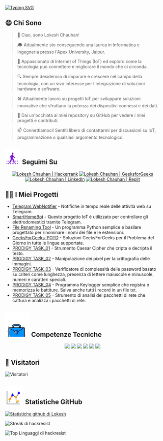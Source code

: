 [![Typing SVG](https://readme-typing-svg.demolab.com?font=Fira+Code&weight=800&size=22&pause=1000&center=true&vCenter=true&width=835&lines=%F0%9F%91%8BCiao+visitatori.+Benvenuti+qui!%F0%9F%91%8B;%F0%9F%9A%80+Creiamo+grandezza+insieme!+%F0%9F%9A%80;%E2%9C%A8+Nel+mondo+della+tecnologia+e+oltre.+%E2%9C%A8)](https://git.io/typing-svg)

## 😄 Chi Sono
> 👋 Ciao, sono Lokesh Chauhan!

> 🎓 Attualmente sto conseguendo una laurea in Informatica e Ingegneria presso l'Apex University, Jaipur.

> 🌟 Appassionato di Internet of Things (IoT) ed esploro come la tecnologia può connettere e migliorare il mondo che ci circonda.

> 🔍 Sempre desideroso di imparare e crescere nel campo della tecnologia, con un vivo interesse per l'integrazione di soluzioni hardware e software.

> 🛠 Attualmente lavoro su progetti IoT per sviluppare soluzioni innovative che sfruttano la potenza dei dispositivi connessi e dei dati.

> 🔭 Dai un'occhiata ai miei repository su GitHub per vedere i miei progetti e contributi.

> 📫 Connettiamoci! Sentiti libero di contattarmi per discussioni su IoT, programmazione o qualsiasi argomento tecnologico.
<!--
<p align="center">
  <a href="https://www.linkedin.com/in/lokeshchauhanapex/"><img src="https://img.shields.io/badge/Linkedin-10000?style=plastic&logo=LinkedIn&logoColor=FFFFFF&labelColor=2A79D7&color=2A79D7" alt="Lokesh Chauhan  | LinkedIn"/></a>
  -->

## ![Seguimi](/icon/follow.svg) Seguimi Su 
<p>
<p align="center">
    <a href="https://www.hackerrank.com/profile/lokeshchauhan"><img src="https://img.shields.io/badge/Hackerrank-100000?style=plastic&logo=hackerrank&logoColor=FFFFFF&labelColor=42BA3D&color=0EA608" alt="Lokesh Chauhan | Hackerrank"/></a>
    <a href="https://auth.geeksforgeeks.org/user/lokeshchauhan"><img src="https://img.shields.io/badge/GeeksforGeeks-100000?style=plastic&logo=geeksforgeeks&logoColor=FFFFFF&labelColor=42BA3D&color=23891F" alt="Lokesh Chauhan | GeeksforGeeks"/></a>
    <a href="https://www.linkedin.com/in/lokeshchauhanapex/"><img src="https://img.shields.io/badge/Linkedin-10000?style=plastic&logo=LinkedIn&logoColor=FFFFFF&labelColor=2A79D7&color=2A79D7" alt="Lokesh Chauhan  | LinkedIn"/></a>
    <a href="https://replit.com/@HackResist"><img src="https://img.shields.io/badge/Replit-100000?style=plastic&logo=replit&logoColor=f26207&labelColor=051E59&color=0e1525" alt="Lokesh Chauhan | Replit"/></a>
</p>

## 👨‍💻 I Miei Progetti
* [Telegram WebNotifier](https://github.com/HackResist/Telegram_WebNotifier) - Notifiche in tempo reale delle attività web su Telegram.
* [SmartHomeBot](https://github.com/HackResist/SmartHomeBot) - Questo progetto IoT è utilizzato per controllare gli elettrodomestici tramite Telegram.
* [File Renaming Tool](https://github.com/HackResist/File-Renaming-Tool) - Un programma Python semplice e basilare progettato per rinominare i nomi dei file e le estensioni.
* [GeeksForGeeks-POTD](https://github.com/HackResist/GeeksForGeeks-POTD) - Soluzioni GeeksForGeeks per il Problema del Giorno in tutte le lingue supportate.
* [PRODIGY TASK_01](https://github.com/HackResist/PRODIGY_CS_01) - Strumento Caesar Cipher che cripta e decripta il testo.
* [PRODIGY TASK_02](https://github.com/HackResist/PRODIGY_CS_02) - Manipolazione dei pixel per la crittografia delle immagini.
* [PRODIGY TASK_03](https://github.com/HackResist/PRODIGY_CS_03) - Verificatore di complessità delle password basato su criteri come lunghezza, presenza di lettere maiuscole e minuscole, numeri e caratteri speciali.
* [PRODIGY TASK_04](https://github.com/HackResist/PRODIGY_CS_04) - Programma Keylogger semplice che registra e memorizza le battiture. Salva anche tutti i record in un file txt.
* [PRODIGY TASK_05](https://github.com/HackResist/PRODIGY_CS_05) - Strumento di analisi dei pacchetti di rete che cattura e analizza i pacchetti di rete.

## ![Competenze Tecniche](/icon/Skill.svg) Competenze Tecniche
<p align="center">
  <a href="https://www.open-std.org/JTC1/SC22/WG14/">
    <img src="https://skillicons.dev/icons?i=c" /></a>
  <a href="https://www.oracle.com/java/">
    <img src="https://skillicons.dev/icons?i=java" /></a>
  <a href="https://isocpp.org/">
    <img src="https://skillicons.dev/icons?i=cpp" /></a>
  <a href="https://www.python.org/">
    <img src="https://skillicons.dev/icons?i=py" /></a>
  <a href="https://www.gnu.org/software/bash/">
    <img src="https://skillicons.dev/icons?i=bash" /></a>
  <a href="https://ecma-international.org/publications-and-standards/standards/ecma-262/">
    <img src="https://skillicons.dev/icons?i=js" /></a>
</p>

## 👀 Visitatori
![Visitatori](https://moe-counter.glitch.me/get/@HackResist?theme=rule34)

## ![Statistiche Github](/icon/graph.svg) Statistiche GitHub 
[![Statistiche github di Lokesh](https://github-readme-stats.vercel.app/api?username=HackResist&show_icons=true&theme=dark&count_private=true)](https://github.com/HackResist)

![Streak di hackresist](https://github-readme-streak-stats.herokuapp.com/?user=hackresist&theme=cobalt&hide_border=false)

![Top Linguaggi di hackresist](https://github-readme-stats.vercel.app/api/top-langs/?username=hackresist&theme=cobalt&show_icons=true&hide_border=false&layout=compact)
